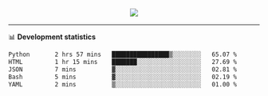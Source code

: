 <h3 align="center">
  <a href="https://github.com/hwalker928">
      <img src="https://github-profile-trophy.vercel.app/?username=hwalker928&no-bg=true&no-frame=true">
  </a>
</h3>


<hr>

📊 **Development statistics**

<!--START_SECTION:waka-->

```txt
Python       2 hrs 57 mins   ████████████████▒░░░░░░░░   65.07 %
HTML         1 hr 15 mins    ███████░░░░░░░░░░░░░░░░░░   27.69 %
JSON         7 mins          ▓░░░░░░░░░░░░░░░░░░░░░░░░   02.81 %
Bash         5 mins          ▓░░░░░░░░░░░░░░░░░░░░░░░░   02.19 %
YAML         2 mins          ▒░░░░░░░░░░░░░░░░░░░░░░░░   01.00 %
```

<!--END_SECTION:waka-->
